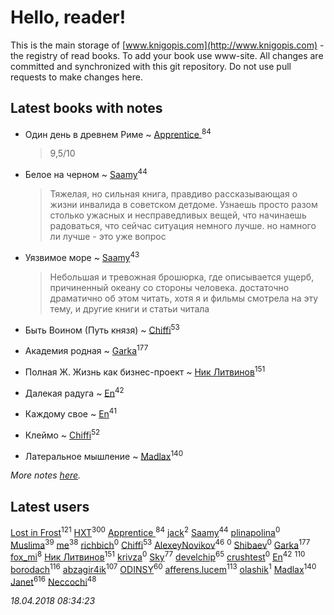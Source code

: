 # Hello, reader!
This is the main storage of [www.knigopis.com](http://www.knigopis.com) - the registry of read books.
To add your book use www-site. All changes are committed and synchronized with this git repository.
Do not use pull requests to make changes here.


## Latest books with notes
* Один день в древнем Риме ~ [Apprentice ](users/528/52821952-vkontakte)<sup>84</sup>
    > 9,5/10

* Белое на черном ~ [Saamy](users/115/115226508-vkontakte)<sup>44</sup>
    > Тяжелая, но сильная книга, правдиво рассказывающая о жизни инвалида в советском детдоме. 
    > Узнаешь просто разом столько ужасных и несправедливых вещей, что начинаешь радоваться, что сейчас ситуация немного лучше. но намного ли лучше - это уже вопрос

* Уязвимое море ~ [Saamy](users/115/115226508-vkontakte)<sup>43</sup>
    > Небольшая и тревожная брошюрка, где описывается ущерб, причиненный океану со стороны человека. 
    > достаточно драматично об этом читать, хотя я и фильмы смотрела на эту тему, и другие книги и статьи читала

* Быть Воином (Путь князя) ~ [Chiffi](users/105/105831994080785626680-google)<sup>53</sup>

* Академия родная ~ [Garka](users/115/115753719718250012620-google)<sup>177</sup>

* Полная Ж. Жизнь как бизнес-проект ~ [Ник Литвинов](users/241/241974816-vkontakte)<sup>151</sup>

* Далекая радуга ~ [En](users/333/333646551-vkontakte)<sup>42</sup>

* Каждому свое ~ [En](users/333/333646551-vkontakte)<sup>41</sup>

* Клеймо ~ [Chiffi](users/105/105831994080785626680-google)<sup>52</sup>

* Латеральное мышление ~ [Madlax](users/158/158304782-vkontakte)<sup>140</sup>


_More notes [here](latest_books_with_notes.md)._


## Latest users
[Lost in Frost](users/103/103293621948650602575-google)<sup>121</sup> 
[HXT](users/100/100002563462782-facebook)<sup>300</sup> 
[Apprentice ](users/528/52821952-vkontakte)<sup>84</sup> 
[jack](users/ktl/ktlntk-tumblr)<sup>2</sup> 
[Saamy](users/115/115226508-vkontakte)<sup>44</sup> 
[plinapolina](users/134/134524956-yandex)<sup>0</sup> 
[Muslima](users/186/1867395113473883-facebook)<sup>39</sup> 
[me](users/381/381417697-yandex)<sup>38</sup> 
[richbich](users/172/172614868-vkontakte)<sup>0</sup> 
[Chiffi](users/105/105831994080785626680-google)<sup>53</sup> 
[AlexeyNovikov](users/170/170278332-vkontakte)<sup>46</sup> 
[](users/111/111050419861327579964-google)<sup>0</sup> 
[Shibaev](users/131/1313602812-facebook)<sup>0</sup> 
[Garka](users/115/115753719718250012620-google)<sup>177</sup> 
[fox_mi](users/220/220022778-vkontakte)<sup>8</sup> 
[Ник Литвинов](users/241/241974816-vkontakte)<sup>151</sup> 
[krivza](users/982/98207696-vkontakte)<sup>0</sup> 
[Sky](users/118/118049897850017649660-google)<sup>77</sup> 
[develchip](users/852/85203415-vkontakte)<sup>65</sup> 
[crushtest](users/107/107195111986699431246-google)<sup>0</sup> 
[En](users/333/333646551-vkontakte)<sup>42</sup> 
[](users/115/115826717712507836033-google)<sup>110</sup> 
[borodach](users/157/15706320-vkontakte)<sup>116</sup> 
[abzagir4ik](users/362/3621623-vkontakte)<sup>107</sup> 
[ODINSY](users/100/100978570902186865324-google)<sup>60</sup> 
[afferens.lucem](users/196/196071655-vkontakte)<sup>113</sup> 
[olashik](users/186/18643116-vkontakte)<sup>1</sup> 
[Madlax](users/158/158304782-vkontakte)<sup>140</sup> 
[Janet](users/108/108113656204404967440-google)<sup>616</sup> 
[Neccochi](users/126/12601720503917094896-mailru)<sup>48</sup> 


_18.04.2018 08:34:23_
